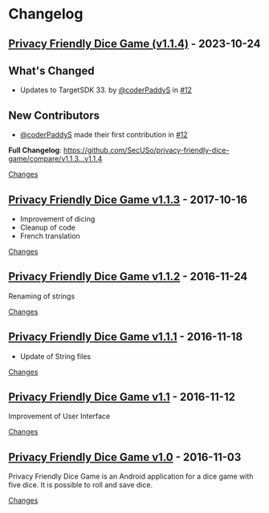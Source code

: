 # Changelog

<a id="v1.1.4"></a>
## [Privacy Friendly Dice Game (v1.1.4)](https://github.com/SecUSo/privacy-friendly-dice-game/releases/tag/v1.1.4) - 2023-10-24

## What's Changed
* Updates to TargetSDK 33. by [@coderPaddyS](https://github.com/coderPaddyS) in [#12](https://github.com/SecUSo/privacy-friendly-dice-game/pull/12)

## New Contributors
* [@coderPaddyS](https://github.com/coderPaddyS) made their first contribution in [#12](https://github.com/SecUSo/privacy-friendly-dice-game/pull/12)

**Full Changelog**: https://github.com/SecUSo/privacy-friendly-dice-game/compare/v1.1.3...v1.1.4

[Changes][v1.1.4]


<a id="v1.1.3"></a>
## [Privacy Friendly Dice Game v1.1.3](https://github.com/SecUSo/privacy-friendly-dice-game/releases/tag/v1.1.3) - 2017-10-16

 * Improvement of dicing
 * Cleanup of code
 * French translation

[Changes][v1.1.3]


<a id="v1.1.2"></a>
## [Privacy Friendly Dice Game v1.1.2](https://github.com/SecUSo/privacy-friendly-dice-game/releases/tag/v1.1.2) - 2016-11-24

Renaming of strings


[Changes][v1.1.2]


<a id="v1.1.1"></a>
## [Privacy Friendly Dice Game v1.1.1](https://github.com/SecUSo/privacy-friendly-dice-game/releases/tag/v1.1.1) - 2016-11-18

- Update of String files


[Changes][v1.1.1]


<a id="v1.1"></a>
## [Privacy Friendly Dice Game v1.1](https://github.com/SecUSo/privacy-friendly-dice-game/releases/tag/v1.1) - 2016-11-12

Improvement of User Interface


[Changes][v1.1]


<a id="v1.0"></a>
## [Privacy Friendly Dice Game v1.0](https://github.com/SecUSo/privacy-friendly-dice-game/releases/tag/v1.0) - 2016-11-03

Privacy Friendly Dice Game is an Android application for a dice game with five dice. It is possible to roll and save dice. 


[Changes][v1.0]


[v1.1.4]: https://github.com/SecUSo/privacy-friendly-dice-game/compare/v1.1.3...v1.1.4
[v1.1.3]: https://github.com/SecUSo/privacy-friendly-dice-game/compare/v1.1.2...v1.1.3
[v1.1.2]: https://github.com/SecUSo/privacy-friendly-dice-game/compare/v1.1.1...v1.1.2
[v1.1.1]: https://github.com/SecUSo/privacy-friendly-dice-game/compare/v1.1...v1.1.1
[v1.1]: https://github.com/SecUSo/privacy-friendly-dice-game/compare/v1.0...v1.1
[v1.0]: https://github.com/SecUSo/privacy-friendly-dice-game/tree/v1.0

<!-- Generated by https://github.com/rhysd/changelog-from-release v3.9.0 -->
